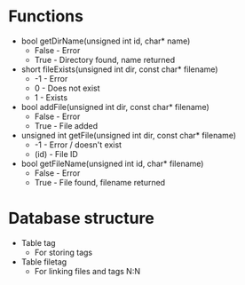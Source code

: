 # Functions
- bool getDirName(unsigned int id, char* name)
  - False - Error
  - True - Directory found, name returned
- short fileExists(unsigned int dir, const char* filename)
  - -1 - Error
  - 0 - Does not exist
  - 1 - Exists
- bool addFile(unsigned int dir, const char* filename)
  - False - Error
  - True - File added
- unsigned int getFile(unsigned int dir, const char* filename)
  - -1 - Error / doesn't exist
  - (id) - File ID
- bool getFileName(unsigned int id, char* filename)
  - False - Error
  - True - File found, filename returned

# Database structure
- Table tag
  - For storing tags
- Table filetag
  - For linking files and tags N:N